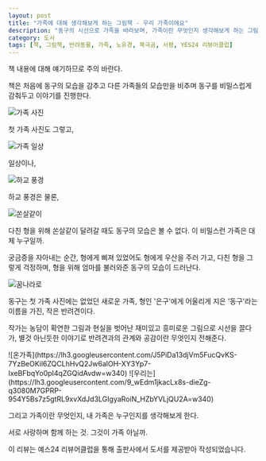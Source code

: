 ```yaml
---
layout: post
title: "가족에 대해 생각해보게 하는 그림책 - 우리 가족이에요"
description: "동구의 시선으로 가족을 바라보며, 가족이란 무엇인지 생각해보게 하는 그림책이다."
category: 도서
tags: [책, 그림책, 반려동물, 가족, 노유경, 북극곰, 서평, YES24 리뷰어클럽]
---
```


<div class="im im-warning">
책 내용에 대해 얘기하므로 주의 바란다.
</div>

책은 처음에 동구의 모습을 감추고 다른 가족들의 모습만을 비추며
동구를 비밀스럽게 감춰두고 이야기를 진행한다.

![가족 사진](https://lh3.googleusercontent.com/YGyE5KSZCB9w_HPvVEfJuIf8YhagZW-gS6o_tPQEtHBrTmTRroSIH4YnKvbGhuJ_ShfyL4WK3zaTCA=s480)

첫 가족 사진도 그렇고,

![가족 일상](https://lh3.googleusercontent.com/s8uiB1p3B36QwPrIES5yi609V-w6S5dS55NXUldW1qAJkvhS3ZqSkhA3loAnarVjIBPU9bTrZ0cqow=s640)

일상이나,

![하교 풍경](https://lh3.googleusercontent.com/VFb-Pbx0X7LMKU57Fes1Il5ytg0q1B47qLlJwafMXorou9LjaE4rxqodym6vFeN9bvZhaPVGmsfLnA=s640)

하교 풍경은 물론,

![쏜살같이](https://lh3.googleusercontent.com/CYjhyGxuNY1xpCFX_N1aNN7eWVhw70LLZg4AG_KQje6o2Xd1E2KVf59RcV7zmiHpA3biZYznIuiB5A=s640)

다친 형을 위해 쏜살같이 달려갈 때도 동구의 모습은 볼 수 없다.
이 비밀스런 가족은 대체 누구일까.

궁금증을 자아내는 순간,
형에게 삐져 있었어도 형에게 우산을 주러 가고,
다친 형을 그렇게 걱정하며,
형을 위해 엄마를 불러와준 동구의 모습이 드러난다.

![꿈나라로](https://lh3.googleusercontent.com/bRJ_DP2tKG1Sx35qEHxasNUiEIWq3qs7tHxWOHxwE4dYPW7MPWL4lUrNWK0IhDquvKkkDV76zQVJdg=s640)

동구는 첫 가족 사진에는 없었던 새로운 가족,
형인 '은구'에게 어울리게 지은 '동구'라는 이름을 가진,
작은 반려견이다.

작가는 농담이 확연한 그림과
현실을 벗어난 재미있고 흥미로운 그림으로 시선을 끌다가,
별것 아닌듯한 이야기로
반려견과의 관계와 공감이란 무엇인지 전해준다.

<p class="center" markdown="1">
![온가족](https://lh3.googleusercontent.com/J5PiDa13djVm5FucQvKS-7YzBeOKil6ZQCLhHvQ2Jw6alOH-XY3Yp7-IxeBFbqYo0pI4qZGQidAvdw=w340)
![우리는](https://lh3.googleusercontent.com/9_wEdm1jkacLx8s-dieZg-q3080M7GPRP-954Y5Bs7z5gtRL9xvXdJd3LGIgyaRoiN_HZbYVLjQU2A=w340)
</p>

그리고 가족이란 무엇인지,
내 가족은 누구인지를 생각해보게 한다.

서로 사랑하며 함께 하는 것.
그것이 가족 아닐까.



<div class="im im-info">
이 리뷰는 예스24 리뷰어클럽을 통해 출판사에서 도서를 제공받아 작성되었습니다.
</div>
